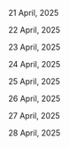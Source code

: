 21 April, 2025

22 April, 2025

23 April, 2025

24 April, 2025

25 April, 2025

26 April, 2025

27 April, 2025

28 April, 2025
